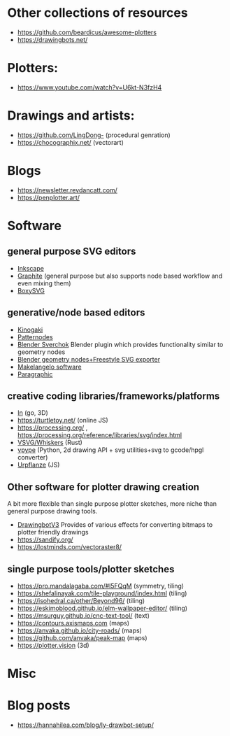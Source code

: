 
# Other collections of resources

* https://github.com/beardicus/awesome-plotters
* https://drawingbots.net/

# Plotters:

* https://www.youtube.com/watch?v=U6kt-N3fzH4

# Drawings and artists:

* https://github.com/LingDong- (procedural genration)
* https://chocographix.net/ (vectorart)

# Blogs

* https://newsletter.revdancatt.com/
* https://penplotter.art/

# Software


## general purpose SVG editors

* [Inkscape](https://inkscape.org/)
* [Graphite](https://graphite.rs/) (general purpose but also supports node based workflow and even mixing them)
* [BoxySVG](https://boxy-svg.com/)
 
## generative/node based editors

* [Kinogaki](https://app.kinogaki.com/) 
* [Patternodes](https://www.lostminds.com/patternodes3/)
* [Blender Sverchok](https://github.com/nortikin/sverchok) Blender plugin which provides functionality similar to geometry nodes
* [Blender geometry nodes+Freestyle SVG exporter](https://www.blender.org/)
* [Makelangelo software](https://github.com/MarginallyClever/Makelangelo-software)
* [Paragraphic](https://paragraphic.design/)


## creative coding libraries/frameworks/platforms

* [ln](https://github.com/fogleman/ln/tree/master) (go, 3D)
* https://turtletoy.net/ (online JS)
* https://processing.org/ , https://processing.org/reference/libraries/svg/index.html
* [VSVG/Whiskers](https://github.com/abey79/vsvg/blob/master/crates/whiskers/README.md) (Rust)
* [vpype](https://github.com/abey79/vpype) (Python, 2d drawing API + svg utilities+svg to gcode/hpgl converter)
* [Urpflanze](https://urpflanze.genbs.dev/) (JS)


## Other software for plotter drawing creation

A bit more flexible than single purpose plotter sketches, more niche than general purpose drawing tools.

* [DrawingbotV3](https://drawingbotv3.com/) Provides of various effects for converting bitmaps to plotter friendly drawings
* https://sandify.org/ 
* https://lostminds.com/vectoraster8/


## single purpose tools/plotter sketches

* https://pro.mandalagaba.com/#l5FQqM (symmetry, tiling)
* https://shefalinayak.com/tile-playground/index.html (tiling)
* https://isohedral.ca/other/Beyond96/ (tiling)
* https://eskimoblood.github.io/elm-wallpaper-editor/ (tiling)
* https://msurguy.github.io/cnc-text-tool/ (text)
* https://contours.axismaps.com (maps)
* https://anvaka.github.io/city-roads/ (maps)
* https://github.com/anvaka/peak-map (maps)
* https://plotter.vision (3d)

# Misc


# Blog posts

* https://hannahilea.com/blog/ly-drawbot-setup/

